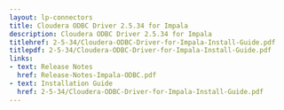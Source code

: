 ```yaml
---
layout: lp-connectors
title: Cloudera ODBC Driver 2.5.34 for Impala
description: Cloudera ODBC Driver 2.5.34 for Impala
titlehref: 2-5-34/Cloudera-ODBC-Driver-for-Impala-Install-Guide.pdf
titlepdf: 2-5-34/Cloudera-ODBC-Driver-for-Impala-Install-Guide.pdf
links:
- text: Release Notes
  href: Release-Notes-Impala-ODBC.pdf
- text: Installation Guide
  href: 2-5-34/Cloudera-ODBC-Driver-for-Impala-Install-Guide.pdf
---
```

